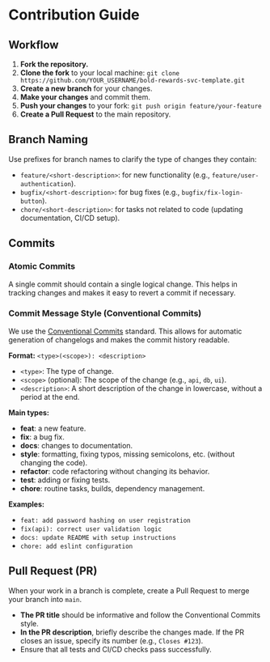 # Contribution Guide

## Workflow

1.  **Fork the repository.**
2.  **Clone the fork** to your local machine: `git clone https://github.com/YOUR_USERNAME/bold-rewards-svc-template.git`
3.  **Create a new branch** for your changes.
4.  **Make your changes** and commit them.
5.  **Push your changes** to your fork: `git push origin feature/your-feature`
6.  **Create a Pull Request** to the main repository.

## Branch Naming

Use prefixes for branch names to clarify the type of changes they contain:

-   `feature/<short-description>`: for new functionality (e.g., `feature/user-authentication`).
-   `bugfix/<short-description>`: for bug fixes (e.g., `bugfix/fix-login-button`).
-   `chore/<short-description>`: for tasks not related to code (updating documentation, CI/CD setup).

## Commits

### Atomic Commits

A single commit should contain a single logical change. This helps in tracking changes and makes it easy to revert a commit if necessary.

### Commit Message Style (Conventional Commits)

We use the [Conventional Commits](https://www.conventionalcommits.org/) standard. This allows for automatic generation of changelogs and makes the commit history readable.

**Format:** `<type>(<scope>): <description>`

-   `<type>`: The type of change.
-   `<scope>` (optional): The scope of the change (e.g., `api`, `db`, `ui`).
-   `<description>`: A short description of the change in lowercase, without a period at the end.

**Main types:**

-   **feat**: a new feature.
-   **fix**: a bug fix.
-   **docs**: changes to documentation.
-   **style**: formatting, fixing typos, missing semicolons, etc. (without changing the code).
-   **refactor**: code refactoring without changing its behavior.
-   **test**: adding or fixing tests.
-   **chore**: routine tasks, builds, dependency management.

**Examples:**

-   `feat: add password hashing on user registration`
-   `fix(api): correct user validation logic`
-   `docs: update README with setup instructions`
-   `chore: add eslint configuration`

## Pull Request (PR)

When your work in a branch is complete, create a Pull Request to merge your branch into `main`.

-   **The PR title** should be informative and follow the Conventional Commits style.
-   **In the PR description**, briefly describe the changes made. If the PR closes an issue, specify its number (e.g., `Closes #123`).
-   Ensure that all tests and CI/CD checks pass successfully.
